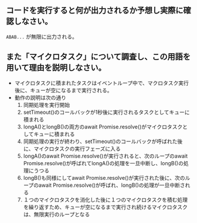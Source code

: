 ## コードを実行すると何が出力されるか予想し実際に確認しなさい。
`ABAB...` が無限に出力される。

## また「マイクロタスク」について調査し、この用語を用いて理由を説明しなさい。
* マイクロタスクに積まれたタスクはイベントループ中で、マクロタスク実行後に、キューが空になるまで実行される。
* 動作の説明は次の通り
  1. 同期処理を実行開始
  2. setTimeout()のコールバックが1秒後に実行されるタスクとしてキューに積まれる
  3. longA()とlongB()の両方のawait Promise.resolve()がマイクロタスクとしてキューに積まれる
  4. 同期処理の実行が終わり、setTimeout()のコールバックが呼ばれた後に、マイクロタスクの実行フェーズに入る
  5. longA()のawait Promise.resolve()が実行されると、次のループのawait Promise.resolve()が呼ばれてlongA()の処理を一旦中断し、longB()の処理にうつる
  6. longB()も同様にしてawait Promise.resolve()が実行された後に、次のループのawait Promise.resolve()が呼ばれ、longB()の処理が一旦中断される
  7. １つのマイクロタスクを消化した後に１つのマイクロタスクを積む処理を繰り返すため、キューが空になるまで実行され続けるマイクロタスクは、無限実行のループとなる